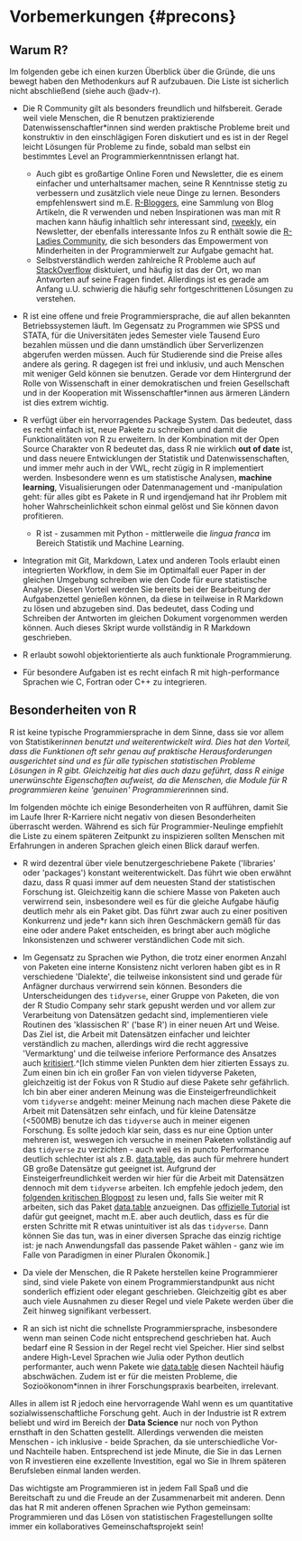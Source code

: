# Vorbemerkungen {#precons}



## Warum R?

Im folgenden gebe ich einen kurzen Überblick über die Gründe, die uns bewegt
haben den Methodenkurs auf R aufzubauen. Die Liste ist sicherlich nicht 
abschließend (siehe auch @adv-r).

* Die R Community gilt als besonders freundlich und hilfsbereit. Gerade weil
viele Menschen, die R benutzen praktizierende Datenwissenschaftler*innen sind
werden praktische Probleme breit und konstruktiv in den einschlägigen Foren 
diskutiert und es ist in der Regel leicht Lösungen für Probleme zu finde, sobald 
man selbst ein bestimmtes Level an Programmierkenntnissen erlangt hat.
    * Auch gibt es großartige Online Foren und Newsletter, die es einem einfacher
    und unterhaltsamer machen, seine R Kenntnisse stetig zu verbessern und 
    zusätzlich viele neue Dinge zu lernen. Besonders empfehlenswert sind m.E.
    [R-Bloggers](https://www.r-bloggers.com/), eine Sammlung von Blog Artikeln, die R verwenden und neben 
    Inspirationen was man mit R machen kann häufig inhaltlich sehr interessant sind,
    [rweekly](https://rweekly.org/), ein Newsletter, der ebenfalls interessante Infos zu R enthält sowie 
    die [R-Ladies Community](https://rladies.org/), die sich besonders das Empowerment von Minderheiten in
    der Programmierwelt zur Aufgabe gemacht hat.
    * Selbstverständlich werden zahlreiche R Probleme auch auf [StackOverflow](https://stackoverflow.com/tags/r/info) 
    disktuiert, und häufig ist das der Ort, wo man Antworten auf seine Fragen findet.
    Allerdings ist es gerade am Anfang u.U. schwierig die häufig sehr fortgeschrittenen
    Lösungen zu verstehen.

* R ist eine offene und freie Programmiersprache, die auf allen bekannten 
  Betriebssystemen läuft. 
  Im Gegensatz zu Programmen wie SPSS und STATA, für die Universitäten jedes 
  Semester viele Tausend Euro bezahlen müssen und die dann umständlich über 
  Serverlizenzen abgerufen werden müssen.
  Auch für Studierende sind die Preise alles andere als gering. 
  R dagegen ist frei und inklusiv, und auch Menschen mit weniger Geld können 
  sie benutzen. 
  Gerade vor dem Hintergrund der Rolle von Wissenschaft in einer demokratischen
  und freien Gesellschaft und in der Kooperation mit Wissenschaftler*innen aus 
  ärmeren Ländern ist dies extrem wichtig.

* R verfügt über ein hervorragendes Package System. Das bedeutet, dass es recht
einfach ist, neue Pakete zu schreiben und damit die Funktionalitäten von R zu 
erweitern. In der Kombination mit der Open Source Charakter von R bedeutet das,
dass R nie wirklich **out of date** ist, und dass neuere Entwicklungen der 
Statistik und Datenwissenschaften, und immer mehr auch in der VWL, recht zügig
in R implementiert werden. Insbesondere wenn es um statistische Analysen,
**machine learning**, Visualisierungen oder Datenmanagement und -manipulation geht:
für alles gibt es Pakete in R und irgendjemand hat ihr Problem mit hoher 
Wahrscheinlichkeit schon einmal gelöst und Sie können davon profitieren.
    * R ist - zusammen mit Python - mittlerweile die *lingua franca* im 
    Bereich Statistik und Machine Learning.

* Integration mit Git, Markdown, Latex und anderen Tools erlaubt einen integrierten 
Workflow, in dem Sie im Optimalfall euer Paper in der gleichen Umgebung schreiben
wie den Code für eure statistische Analyse. Diesen Vorteil werden Sie bereits
bei der Bearbeitung der Aufgabenzettel genießen können, da diese in teilweise in R Markdown
zu lösen und abzugeben sind. Das bedeutet, dass Coding und Schreiben der Antworten
im gleichen Dokument vorgenommen werden können. Auch dieses Skript wurde 
vollständig in R Markdown geschrieben.

* R erlaubt sowohl objektorientierte als auch funktionale Programmierung.

* Für besondere Aufgaben ist es recht einfach R mit high-performance Sprachen
wie C, Fortran oder C++ zu integrieren.

## Besonderheiten von R

R ist keine typische Programmiersprache in dem Sinne, dass sie vor allem von
Statistiker*innen benutzt und weiterentwickelt wird.
Dies hat den Vorteil, dass die Funktionen oft sehr genau auf praktische 
Herausforderungen ausgerichtet sind und es für alle typischen statistischen
Probleme Lösungen in R gibt.
Gleichzeitig hat dies auch dazu geführt, dass R einige unerwünschte 
Eigenschaften aufweist, da die Menschen, die Module für R programmieren keine
'genuinen' Programmierer*innen sind.

Im folgenden möchte ich einige Besonderheiten von R aufführen, damit Sie im 
Laufe Ihrer R-Karriere nicht negativ von diesen Besonderheiten überrascht 
werden.
Während es sich für Programmier-Neulinge empfiehlt die Liste zu einem späteren
Zeitpunkt zu inspizieren sollten Menschen mit Erfahrungen in anderen Sprachen
gleich einen Blick darauf werfen.

* R wird dezentral über viele benutzergeschriebene Pakete ('libraries' oder
'packages') konstant weiterentwickelt. Das führt wie oben erwähnt dazu, dass
R quasi immer auf dem neuesten Stand der statistischen Forschung ist.
Gleichzeitig kann die schiere Masse von Paketen auch verwirrend sein, 
insbesondere weil es für die gleiche Aufgabe häufig deutlich mehr als ein Paket 
gibt. Das führt zwar auch zu einer positiven Konkurrenz und jede*r kann sich 
ihren Geschmäckern gemäß für das eine oder andere Paket entscheiden, es bringt
aber auch mögliche Inkonsistenzen und schwerer verständlichen Code mit sich.

* Im Gegensatz zu Sprachen wie Python, die trotz einer enormen Anzahl von Paketen
eine interne Konsistenz nicht verloren haben gibt es in R verschiedene 'Dialekte',
die teilweise inkonsistent sind und gerade für Anfägner durchaus verwirrend sein
können. Besonders die Unterscheidungen des `tidyverse`, einer Gruppe von Paketen,
die von der R Studio Company sehr stark gepusht werden und vor allem zur Verarbeitung
von Datensätzen gedacht sind, implementieren viele Routinen des 'klassischen R'
('base R') in einer neuen Art und Weise. Das Ziel ist, die Arbeit mit Datensätzen
einfacher und leichter verständlich zu machen, allerdings wird die recht aggressive
'Vermarktung' und die teilweise inferiore Performance des Ansatzes auch 
[kritisiert](https://github.com/matloff/TidyverseSkeptic).^[Ich stimme vielen Punkten
dem hier zitierten Essays zu. Zum einen bin ich ein großer Fan von vielen tidyverse
Paketen, gleichzeitig ist der Fokus von R Studio auf diese Pakete sehr gefährlich.
Ich bin aber einer anderen Meinung was die Einsteigerfreundlichkeit vom `tidyverse` 
andgeht: meiner Meinung nach machen diese Pakete die Arbeit mit Datensätzen sehr 
einfach, und für kleine Datensätze (<500MB) benutze ich das `tidyverse` auch in
meiner eigenen Forschung. Es sollte jedoch klar sein, dass es nur eine Option 
unter mehreren ist, weswegen ich versuche in meinen Paketen vollständig auf 
das `tidyverse` zu verzichten - auch weil es in puncto Performance deutlich 
schlechter ist als z.B. [data.table](https://rdatatable.gitlab.io/data.table/), 
das auch für mehrere hundert GB große Datensätze gut geeignet ist. 
Aufgrund der Einsteigerfreundlichkeit werden wir hier für die Arbeit mit Datensätzen
dennoch mit dem `tidyverse` arbeiten. Ich empfehle jedoch jedem, den 
[folgenden kritischen Blogpost](https://github.com/matloff/TidyverseSkeptic)
zu lesen und, falls Sie weiter mit R arbeiten, sich das Paket 
[data.table](https://rdatatable.gitlab.io/data.table/) anzueignen.
Das [offizielle Tutorial](https://cran.r-project.org/web/packages/data.table/vignettes/datatable-intro.html) 
ist dafür gut geeignet, macht m.E. aber auch deutlich, 
dass es für die ersten Schritte mit R etwas unintuitiver ist als das `tidyverse`.
Dann können Sie das tun, was in einer diversen Sprache das einzig richtige ist:
je nach Anwendungsfall das passende Paket wählen - ganz wie im Falle von Paradigmen
in einer Pluralen Ökonomik.]

* Da viele der Menschen, die R Pakete herstellen keine Programmierer sind, sind
viele Pakete von einem Programmierstandpunkt aus nicht sonderlich effizient oder
elegant geschrieben. Gleichzeitig gibt es aber auch viele Ausnahmen zu dieser Regel 
und viele Pakete werden über die Zeit hinweg signifikant verbessert.

* R an sich ist nicht die schnellste Programmiersprache, insbesondere wenn man 
seinen Code nicht entsprechend geschrieben hat. Auch bedarf eine R Session in
der Regel recht viel Speicher. Hier sind selbst andere High-Level Sprachen wie
Julia oder Python deutlich performanter, auch wenn Pakete wie 
[data.table](https://rdatatable.gitlab.io/data.table/) diesen Nachteil häufig 
abschwächen. Zudem ist er für die meisten Probleme, die Sozioökonom*innen in
ihrer Forschungspraxis bearbeiten, irrelevant.

Alles in allem ist R jedoch eine hervorragende Wahl wenn es um quantitative
sozialwissenschaftliche Forschung geht. Auch in der Industrie ist R extrem 
beliebt und wird im Bereich der **Data Science** nur noch von Python ernsthaft
in den Schatten gestellt. Allerdings verwenden die meisten Menschen - ich inklusive -
beide Sprachen, da sie unterschiedliche Vor- und Nachteile haben.
Entsprechend ist jede Minute, die Sie in das Lernen von R investieren eine 
exzellente Investition, egal wo Sie in Ihrem späteren Berufsleben einmal landen 
werden.

Das wichtigste am Programmieren ist in jedem Fall Spaß und die Bereitschaft zu 
und die Freude an der Zusammenarbeit mit anderen. Denn das hat R mit anderen 
offenen Sprachen wie Python gemeinsam: Programmieren und das Lösen von 
statistischen Fragestellungen sollte immer ein kollaboratives Gemeinschaftsprojekt 
sein!
